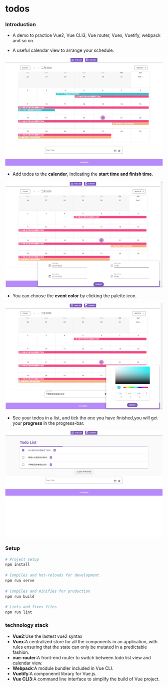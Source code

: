 # todos

### Introduction
- A demo to practice Vue2, Vue CLI3, Vue router, Vuex, Vuetify, webpack and so on.

- A useful calendar view to arrange your schedule.

<img src="media/03.JPG">

- Add todos to the **calender**, indicating the **start time and finish time**. 

<img src="media/02.png">

- You can choose the **event color** by clicking the palette icon.

<img src="media/01.png">



- See your todos in a list, and tick tho one you have finished,you will get your **progress** in the progress-bar.

<img src="media/04.JPG">



### Setup
```bash
# Project setup
npm install

# Compiles and hot-reloads for development
npm run serve

# Compiles and minifies for production
npm run build

# Lints and fixes files
npm run lint
```

### technology stack

- **Vue2**:Use the lastest vue2 syntax
- **Vuex**:A centralized store for all the components in an application, with rules ensuring that the state can only be mutated in a predictable fashion.
- **vue-router**:A front-end router to switch between todo list view and calendar view. 
- **Webpack**:A module bundler included in Vue CLI.
- **Vuetify**:A componennt library for Vue.js.
- **Vue CLI3**:A command line interface to simplify the build of Vue project.
